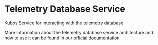 # Telemetry Database Service

Kubos Service for interacting with the telemetry database

More information about the telemetry database service architecture and how to use it
can be found in our [official documentation](https://docs.kubos.com/latest/ecosystem/services/telemetry-db.html)
